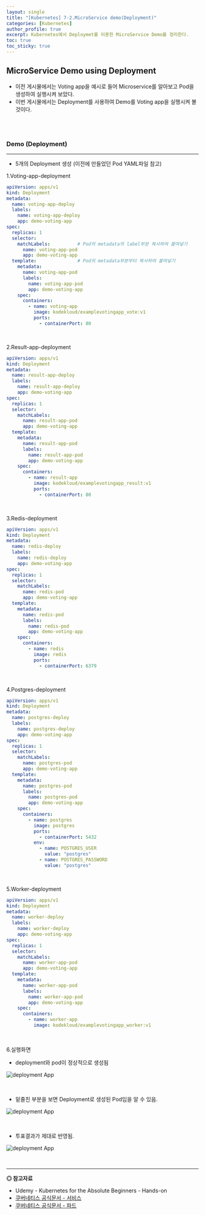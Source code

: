 ```yaml
---
layout: single
title: "[Kubernetes] 7-2.MicroService demo(Deployment)"
categories: [Kubernetes]
author_profile: true
excerpt: Kubernetes에서 Deploymet를 이용한 MicroService Demo를 정리한다. 
toc: true
toc_sticky: true
---
```


## MicroService Demo using Deployment

- 이전 게시물에서는 Voting app을 예시로 들어 Microservice를 알아보고 Pod을 생성하여 실행시켜 보았다.
- 이번 게시물에서는 Deployment를 사용하여 Demo를 Voting app을 실행시켜 볼 것이다.

<br>
<br>

### Demo (Deployment)
---------------------
- 5개의 Deployment 생성 (이전에 만들었던 Pod YAML파일 참고)

1.Voting-app-deployment

```yml
apiVersion: apps/v1
kind: Deployment
metadata:
  name: voting-app-deploy
  labels:
    name: voting-app-deploy
    app: demo-voting-app
spec:
  replicas: 1
  selector:
    matchLabels:          # Pod의 metadata의 label부분 복사하여 붙여넣기
      name: voting-app-pod
      app: demo-voting-app
  template:               # Pod의 metadata부분부터 복사하여 붙여넣기
    metadata:
      name: voting-app-pod
      labels:
        name: voting-app-pod
        app: demo-voting-app
    spec:
      containers:
        - name: voting-app
          image: kodekloud/examplevotingapp_vote:v1
          ports:
            - containerPort: 80
```
<br>

2.Result-app-deployment

```yml
apiVersion: apps/v1
kind: Deployment
metadata:
  name: result-app-deploy
  labels:
    name: result-app-deploy
    app: demo-voting-app
spec:
  replicas: 1
  selector:
    matchLabels:
      name: result-app-pod
      app: demo-voting-app
  template:
    metadata:
      name: result-app-pod
      labels:
        name: result-app-pod
        app: demo-voting-app
    spec:
      containers:
        - name: result-app
          image: kodekloud/examplevotingapp_result:v1
          ports:
            - containerPort: 80
```
<br>

3.Redis-deployment

```yml
apiVersion: apps/v1
kind: Deployment
metadata:
  name: redis-deploy
  labels:
    name: redis-deploy
    app: demo-voting-app
spec:
  replicas: 1
  selector:
    matchLabels:
      name: redis-pod
      app: demo-voting-app
  template:
    metadata:
      name: redis-pod
      labels:
        name: redis-pod
        app: demo-voting-app
    spec:
      containers:
        - name: redis
          image: redis
          ports:
            - containerPort: 6379
```
<br>

4.Postgres-deployment

```yml
apiVersion: apps/v1
kind: Deployment
metadata:
  name: postgres-deploy
  labels:
    name: postgres-deploy
    app: demo-voting-app
spec:
  replicas: 1
  selector:
    matchLabels:
      name: postgres-pod
      app: demo-voting-app
  template:
    metadata:
      name: postgres-pod
      labels:
        name: postgres-pod
        app: demo-voting-app
    spec:
      containers:
        - name: postgres
          image: postgres
          ports:
            - containerPort: 5432
          env:
            - name: POSTGRES_USER
              value: "postgres"
            - name: POSTGRES_PASSWORD
              value: "postgres"
```

<br>

5.Worker-deployment

```yml
apiVersion: apps/v1
kind: Deployment
metadata:
  name: worker-deploy
  labels:
    name: worker-deploy
    app: demo-voting-app
spec:
  replicas: 1
  selector:
    matchLabels:
      name: worker-app-pod
      app: demo-voting-app
  template:
    metadata:
      name: worker-app-pod
      labels:
        name: worker-app-pod
        app: demo-voting-app
    spec:
      containers:
        - name: worker-app
          image: kodekloud/examplevotingapp_worker:v1

```
<br>

6.실행화면

- deployment와 pod이 정상적으로 생성됨

![deployment App](/assets/img/kubernetes/7_microservice_7.png)

<br>

- 밑줄친 부분을 보면 Deployment로 생성된 Pod임을 알 수 있음.

![deployment App](/assets/img/kubernetes/7_microservice_8.png)

<br>

- 투표결과가 제대로 반영됨.

![deployment App](/assets/img/kubernetes/7_microservice_9.png)

<br>


------------------
**◎ 참고자료**

- Udemy - Kubernetes for the Absolute Beginners - Hands-on
- [쿠버네티스 공식문서 - 서비스](https://kubernetes.io/ko/docs/concepts/services-networking/service/)
- [쿠버네티스 공식문서 - 파드](https://kubernetes.io/ko/docs/concepts/workloads/pods/)